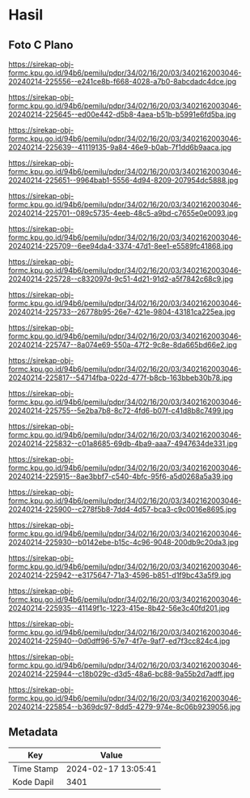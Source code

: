 # Hasil

## Foto C Plano

https://sirekap-obj-formc.kpu.go.id/94b6/pemilu/pdpr/34/02/16/20/03/3402162003046-20240214-225556--e241ce8b-f668-4028-a7b0-8abcdadc4dce.jpg

https://sirekap-obj-formc.kpu.go.id/94b6/pemilu/pdpr/34/02/16/20/03/3402162003046-20240214-225645--ed00e442-d5b8-4aea-b51b-b5991e6fd5ba.jpg

https://sirekap-obj-formc.kpu.go.id/94b6/pemilu/pdpr/34/02/16/20/03/3402162003046-20240214-225639--41119135-9a84-46e9-b0ab-7f1dd6b9aaca.jpg

https://sirekap-obj-formc.kpu.go.id/94b6/pemilu/pdpr/34/02/16/20/03/3402162003046-20240214-225651--9964bab1-5556-4d94-8209-207954dc5888.jpg

https://sirekap-obj-formc.kpu.go.id/94b6/pemilu/pdpr/34/02/16/20/03/3402162003046-20240214-225701--089c5735-4eeb-48c5-a9bd-c7655e0e0093.jpg

https://sirekap-obj-formc.kpu.go.id/94b6/pemilu/pdpr/34/02/16/20/03/3402162003046-20240214-225709--6ee94da4-3374-47d1-8ee1-e5589fc41868.jpg

https://sirekap-obj-formc.kpu.go.id/94b6/pemilu/pdpr/34/02/16/20/03/3402162003046-20240214-225728--c832097d-9c51-4d21-91d2-a5f7842c68c9.jpg

https://sirekap-obj-formc.kpu.go.id/94b6/pemilu/pdpr/34/02/16/20/03/3402162003046-20240214-225733--26778b95-26e7-421e-9804-43181ca225ea.jpg

https://sirekap-obj-formc.kpu.go.id/94b6/pemilu/pdpr/34/02/16/20/03/3402162003046-20240214-225747--8a074e69-550a-47f2-9c8e-8da665bd66e2.jpg

https://sirekap-obj-formc.kpu.go.id/94b6/pemilu/pdpr/34/02/16/20/03/3402162003046-20240214-225817--54714fba-022d-477f-b8cb-163bbeb30b78.jpg

https://sirekap-obj-formc.kpu.go.id/94b6/pemilu/pdpr/34/02/16/20/03/3402162003046-20240214-225755--5e2ba7b8-8c72-4fd6-b07f-c41d8b8c7499.jpg

https://sirekap-obj-formc.kpu.go.id/94b6/pemilu/pdpr/34/02/16/20/03/3402162003046-20240214-225832--c01a8685-69db-4ba9-aaa7-4947634de331.jpg

https://sirekap-obj-formc.kpu.go.id/94b6/pemilu/pdpr/34/02/16/20/03/3402162003046-20240214-225915--8ae3bbf7-c540-4bfc-95f6-a5d0268a5a39.jpg

https://sirekap-obj-formc.kpu.go.id/94b6/pemilu/pdpr/34/02/16/20/03/3402162003046-20240214-225900--c278f5b8-7dd4-4d57-bca3-c9c0016e8695.jpg

https://sirekap-obj-formc.kpu.go.id/94b6/pemilu/pdpr/34/02/16/20/03/3402162003046-20240214-225930--b0142ebe-b15c-4c96-9048-200db9c20da3.jpg

https://sirekap-obj-formc.kpu.go.id/94b6/pemilu/pdpr/34/02/16/20/03/3402162003046-20240214-225942--e3175647-71a3-4596-b851-d1f9bc43a5f9.jpg

https://sirekap-obj-formc.kpu.go.id/94b6/pemilu/pdpr/34/02/16/20/03/3402162003046-20240214-225935--41149f1c-1223-415e-8b42-56e3c40fd201.jpg

https://sirekap-obj-formc.kpu.go.id/94b6/pemilu/pdpr/34/02/16/20/03/3402162003046-20240214-225940--0d0dff96-57e7-4f7e-9af7-ed7f3cc824c4.jpg

https://sirekap-obj-formc.kpu.go.id/94b6/pemilu/pdpr/34/02/16/20/03/3402162003046-20240214-225944--c18b029c-d3d5-48a6-bc88-9a55b2d7adff.jpg

https://sirekap-obj-formc.kpu.go.id/94b6/pemilu/pdpr/34/02/16/20/03/3402162003046-20240214-225854--b369dc97-8dd5-4279-974e-8c06b9239056.jpg


## Metadata

| Key        | Value               |
| ---------- | ------------------- |
| Time Stamp | 2024-02-17 13:05:41 |
| Kode Dapil | 3401                |



